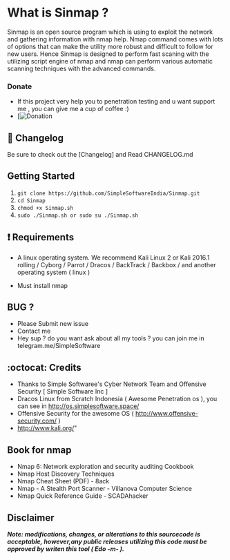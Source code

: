 # What is Sinmap ?


Sinmap is an open source program which is using to exploit the network and gathering information with nmap help.
Nmap command comes with lots of options that can make the utility more robust and difficult to follow for new users.
Hence Sinmap is designed to perform fast scaning with the utilizing script engine of nmap and nmap can perform various automatic scanning techniques with the advanced commands.

### Donate
- If this project very help you to penetration testing  and u want support me , you can give me a cup of coffee :)
- [![Donation](https://donate.simplesoftware.space/qr)

## :scroll: Changelog
Be sure to check out the [Changelog] and Read CHANGELOG.md


## Getting Started
1. ```git clone https://github.com/SimpleSoftwareIndia/Sinmap.git```
2. ```cd Sinmap```
3. ```chmod +x Sinmap.sh ```
3. ```sudo ./Sinmap.sh or sudo su ./Sinmap.sh ```

##  :heavy_exclamation_mark: Requirements

- A linux operating system. We recommend Kali Linux 2 or Kali 2016.1 rolling / Cyborg / Parrot / Dracos / BackTrack / Backbox / and another operating system ( linux ) 

- Must install nmap 


## BUG ? 
- Please Submit new issue 
- Contact me
- Hey sup ? do you want ask about all my tools ? you can join me in telegram.me/SimpleSoftware


## :octocat: Credits

- Thanks to Simple Softwaree's Cyber Network Team and Offensive Security [ Simple Software Inc ] <Me>  
- Dracos Linux from Scratch Indonesia ( Awesome Penetration os ), you can see in http://os.simplesoftware.space/ 
- Offensive Security for the awesome OS ( http://www.offensive-security.com/ )
- http://www.kali.org/"   

## Book for nmap

- Nmap 6: Network exploration and security auditing Cookbook
- Nmap Host Discovery Techniques
- Nmap Cheat Sheet (PDF) - 8ack
- Nmap - A Stealth Port Scanner - Villanova Computer Science
- Nmap Quick Reference Guide - SCADAhacker

## Disclaimer

***Note: modifications, changes, or alterations to this sourcecode is acceptable, however,any public releases utilizing this code must be approved by writen this tool ( Edo -m- ).***
